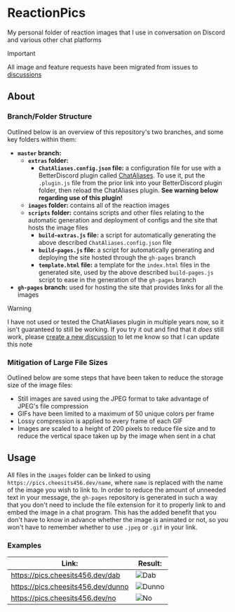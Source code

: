 # ReactionPics

My personal folder of reaction images that I use in conversation on Discord and various other chat platforms

> [!IMPORTANT]
> All image and feature requests have been migrated from issues to [discussions](https://github.com/cheesits456/ReactionPics/discussions)

## About

### Branch/Folder Structure

Outlined below is an overview of this repository's two branches, and some key folders within them:

- **`master` branch:**
  - **`extras` folder:**
    - **`ChatAliases.config.json` file:** a configuration file for use with a BetterDiscord plugin called [ChatAliases](https://github.com/mwittrien/BetterDiscordAddons/tree/master/Plugins/ChatAliases). To use it, put the `.plugin.js` file from the prior link into your BetterDiscord plugin folder, then reload the ChatAliases plugin. **See warning below regarding use of this plugin!**
  - **`images` folder:** contains all of the reaction images
  - **`scripts` folder:** contains scripts and other files relating to the automatic generation and deployment of configs and the site that hosts the image files
    - **`build-extras.js` file:** a script for automatically generating the above described `ChatAliases.config.json` file
    - **`build-pages.js` file:** a script for automatically generating and deploying the site hosted through the `gh-pages` branch
    - **`template.html` file:** a template for the `index.html` files in the generated site, used by the above described `build-pages.js` script to ease in the generation of the `gh-pages` branch
- **`gh-pages` branch:** used for hosting the site that provides links for all the images

> [!WARNING]
> I have not used or tested the ChatAliases plugin in multiple years now, so it isn't guaranteed to still be working. If you try it out and find that it _does_ still work, please [create a new discussion](https://github.com/cheesits456/ReactionPics/discussions/new?category=general) to let me know so that I can update this note

### Mitigation of Large File Sizes

Outlined below are some steps that have been taken to reduce the storage size of the image files:

- Still images are saved using the JPEG format to take advantage of JPEG's file compression
- GIFs have been limited to a maximum of 50 unique colors per frame
- Lossy compression is applied to every frame of each GIF
- Images are scaled to a height of 200 pixels to reduce file size and to reduce the vertical space taken up by the image when sent in a chat

## Usage

All files in the `images` folder can be linked to using `https://pics.cheesits456.dev/name`, where `name` is replaced with the name of the image you wish to link to. In order to reduce the amount of unneeded text in your message, the `gh-pages` repository is generated in such a way that you don't need to include the file extension for it to properly link to and embed the image in a chat program. This has the added benefit that you don't have to know in advance whether the image is animated or not, so you won't have to remember whether to use `.jpeg` or `.gif` in your link.

### Examples

| Link:                                | Result:                                                |
| ------------------------------------ | ------------------------------------------------------ |
| <https://pics.cheesits456.dev/dab>   | ![Dab](https://pics.cheesits456.dev/dab/dab.jpeg)      |
| <https://pics.cheesits456.dev/dunno> | ![Dunno](https://pics.cheesits456.dev/dunno/dunno.gif) |
| <https://pics.cheesits456.dev/no>    | ![No](https://pics.cheesits456.dev/no/no.jpeg)         |
